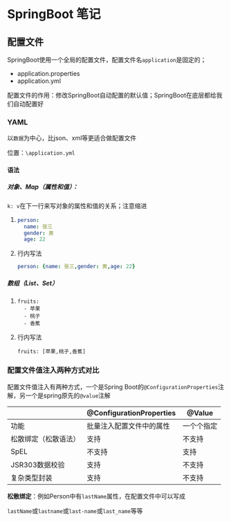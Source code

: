 # SpringBoot 笔记

## 配置文件

SpringBoot使用一个全局的配置文件，配置文件名```application```是固定的；

* application.properties
* application.yml

配置文件的作用：修改SpringBoot自动配置的默认值；SpringBoot在底层都给我们自动配置好

### YAML

以```数据```为中心，比json、xml等更适合做配置文件

位置：```\application.yml```

#### 语法

##### 对象、Map（属性和值）：

`k: v`在下一行来写对象的属性和值的关系；注意缩进

1. ```yaml
   person:
     name: 张三
     gender: 男
     age: 22
   ```

2. 行内写法

   ```yaml
   person: {name: 张三,gender: 男,age: 22}
   ```


##### 数组（List、Set）

1. ```
   fruits: 
     - 苹果
     - 桃子
     - 香蕉
   ```

2. 行内写法

   ```
   fruits: [苹果,桃子,香蕉]
   ```

### 配置文件值注入两种方式对比

配置文件值注入有两种方式，一个是Spring Boot的`@ConfigurationProperties`注解，另一个是spring原先的`@value`注解

|                      | @ConfigurationProperties | @Value     |
| -------------------- | ------------------------ | ---------- |
| 功能                 | 批量注入配置文件中的属性 | 一个个指定 |
| 松散绑定（松散语法） | 支持                     | 不支持     |
| SpEL                 | 不支持                   | 支持       |
| JSR303数据校验       | 支持                     | 不支持     |
| 复杂类型封装         | 支持                     | 不支持     |

**松散绑定**：例如Person中有`lastName`属性，在配置文件中可以写成

`lastName`或`lastname`或`last-name`或`last_name`等等